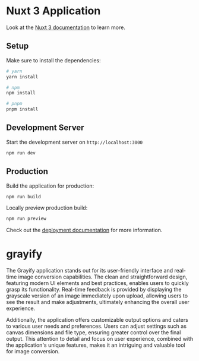 # Nuxt 3 Application

Look at the [Nuxt 3 documentation](https://nuxt.com/docs/getting-started/introduction) to learn more.

## Setup

Make sure to install the dependencies:

```bash
# yarn
yarn install

# npm
npm install

# pnpm
pnpm install
```

## Development Server

Start the development server on `http://localhost:3000`

```bash
npm run dev
```

## Production

Build the application for production:

```bash
npm run build
```

Locally preview production build:

```bash
npm run preview
```

Check out the [deployment documentation](https://nuxt.com/docs/getting-started/deployment) for more information.
# grayify
The Grayify application stands out for its user-friendly interface and real-time image conversion capabilities. The clean and straightforward design, featuring modern UI elements and best practices, enables users to quickly grasp its functionality. Real-time feedback is provided by displaying the grayscale version of an image immediately upon upload, allowing users to see the result and make adjustments, ultimately enhancing the overall user experience.

Additionally, the application offers customizable output options and caters to various user needs and preferences. Users can adjust settings such as canvas dimensions and file type, ensuring greater control over the final output. This attention to detail and focus on user experience, combined with the application's unique features, makes it an intriguing and valuable tool for image conversion.